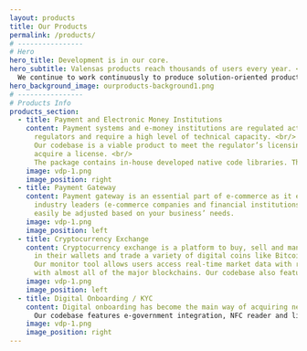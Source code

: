 ```yaml
---
layout: products
title: Our Products
permalink: /products/
# ----------------     
# Hero
hero_title: Development is in our core.
hero_subtitle: Valensas products reach thousands of users every year. <br/>
  We continue to work continuously to produce solution-oriented products.
hero_background_image: ourproducts-background1.png
# ---------------- 
# Products Info
products_section:
  - title: Payment and Electronic Money Institutions
    content: Payment systems and e-money institutions are regulated activities in Turkey (like many other jurisdictions). Such activities are subject to a great degree of scrutiny by the
      regulators and require a high level of technical capacity. <br/>
      Our codebase is a viable product to meet the regulator’s licensing criteria. We have a track record of offering our codebase to companies, banks, and financial institutions seeking to
      acquire a license. <br/>
      The package contains in-house developed native code libraries. The features are based on blockchain technology and capable of P2P money transfer. 
    image: vdp-1.png
    image_position: right
  - title: Payment Gateway
    content: Payment gateway is an essential part of e-commerce as it enables a seamless online transaction experience to customers and businesses. We have a track record of working with
      industry leaders (e-commerce companies and financial institutions) regarding their payment features. Our codebase includes integrations with card networks and multiple banks and can
      easily be adjusted based on your business’ needs.
    image: vdp-1.png
    image_position: left
  - title: Cryptocurrency Exchange
    content: Cryptocurrency exchange is a platform to buy, sell and manage your cryptocurrency portfolio. Our platform offers individuals the ability to store their cryptocurrency assets
      in their wallets and trade a variety of digital coins like Bitcoin, Etherium etc. on a highly secured platform. <br/>
      Our monitor tool allows users access real-time market data with real time order-books and trading charts amongst other features. Our platform also offers fiat gateway and has integrations
      with almost all of the major blockchains. Our codebase also features a backoffice where administrative actions and monitoring can be managed with ease.
    image: vdp-1.png
    image_position: left  
  - title: Digital Onboarding / KYC
    content: Digital onboarding has become the main way of acquiring new customers for many businesses as the pandemic increased the shift to digitization. <br/>
      Our codebase features e-government integration, NFC reader and liveness detection amongst other capabilities. With our codebase, businesses are able to acquire their customers fully remotely.
    image: vdp-1.png
    image_position: right
---
```

